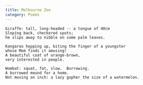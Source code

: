 ```yaml
---
title: Melbourne Zoo
category: Poems
---
```


    Giraffe: tall, long-headed -- a tongue of 40cm
    Sloping back, checkered spots;
    he slips away to nibble on some palm leaves.

    Kangaroo hopping up, biting the finger of a youngster
    whose Mom finds it amusing!
    A beautiful coat of orange-brown,
    very interested in people.

    Wombat: squat, fat, slow.  Burrowing.
    A burrowed mound for a home.
    Not moving an inch: a lazy gopher the size of a watermelon.


